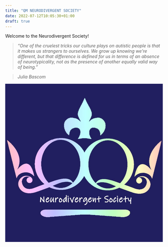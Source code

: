 ```yaml
---
title: "QM NEURODIVERGENT SOCIETY"
date: 2022-07-12T10:05:30+01:00
draft: true
---
```


Welcome to the Neurodivergent Society! 

> *“One of the cruelest tricks our culture plays on autistic people is that it makes us strangers to ourselves. We grow up knowing we're different, but that difference is defined for us in terms of an absence of neurotypicality, not as the presence of another equally valid way of being.”*

>  *Julia Bascom*

![logo](Neurologo.jpeg)

